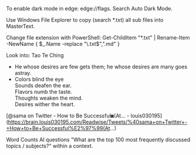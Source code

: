 To enable dark mode in edge:
edge://flags. Search Auto Dark Mode.

Use Windows File Explorer to copy (search *.txt) all sub files into MasterText.

Change file extension with PowerShell:
Get-ChildItem "*.txt" | Rename-Item -NewName { $_.Name -replace "\.txt$",".md" }


Look into: Tao Te Ching
- He whose desires are few gets them; he whose desires are many goes astray.
- Colors blind the eye  
    Sounds deafen the ear.  
    Flavors numb the taste.  
    Thoughts weaken the mind.  
    Desires wither the heart.

[@sama on Twitter - How to Be Successful◙(At... - louis030195](https://brain.louis030195.com/Readwise/Tweets/%40sama+on+Twitter+-+How+to+Be+Successful%E2%97%99(At...)


Word Counts
AI questions "What are the top 100 most frequently discussed topics / subjects?" within a context.


